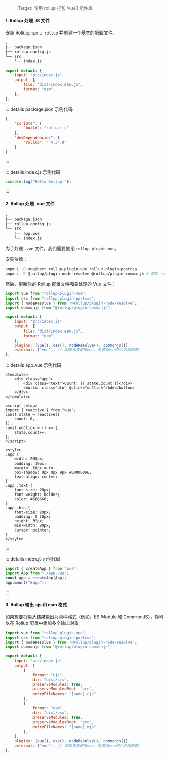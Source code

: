 > Target: 使用 rollup 打包 Vue3 组件库

#### 1. Rollup 处理 JS 文件

安装 Rollup`pnpm i rollup` 并创建一个基本的配置文件。

```md
. 
├── package.json 
├── rollup.config.js 
└── src     
    └── index.js
```

```js
export default {
	input: "src/index.js",
	output: {
		file: "dist/index.esm.js",
		format: "esm",
	},
};
```

::: details package.json 示例代码

```json
{
	"scripts": {
		"build": "rollup -c"
	},
	"devDependencies": {
		"rollup": "^4.34.8"
	}
}
```

:::





::: details index.js 示例代码

```js
console.log("Hello Rollup!");
```

:::

#### 2. Rollup 处理 .vue 文件

```md
. 
├── package.json 
├── rollup.config.js 
└── src 
    |-- app.vue     
    └── index.js
```

为了处理 `.vue` 文件，我们需要使用 `rollup-plugin-vue`。

安装依赖：

```bash
pnpm i -D vue@next rollup-plugin-vue rollup-plugin-postcss
pnpm i -D @rollup/plugin-node-resolve @rollup/plugin-commonjs # 帮助 rollup 解析第三方模块
```

然后，更新你的 Rollup 配置文件和要处理的 Vue 文件：


```js
import vue from "rollup-plugin-vue";
import css from "rollup-plugin-postcss";
import { nodeResolve } from "@rollup/plugin-node-resolve";
import commonjs from "@rollup/plugin-commonjs";

export default {
	input: "src/index.js",
	output: {
		file: "dist/index.esm.js",
		format: "esm",
	},
	plugins: [vue(), css(), nodeResolve(), commonjs()],
	external: ["vue"], // 如果需要使用vue，需要将vue作为外部依赖
};
```

::: details app.vue 示例代码

```vue
<template>
	<div class="app">
		<div class="text">Count: {{ state.count }}</div>
		<button class="btn" @click="onClick">Add</button>
	</div>
</template>

<script setup>
import { reactive } from "vue";
const state = reactive({
	count: 0,
});
const onClick = () => {
	state.count++;
};
</script>

<style>
.app {
	width: 200px;
	padding: 10px;
	margin: 10px auto;
	box-shadow: 0px 0px 9px #00000066;
	text-align: center;
}
.app .text {
	font-size: 28px;
	font-weight: bolder;
	color: #666666;
}
.app .btn {
	font-size: 20px;
	padding: 0 10px;
	height: 32px;
	min-width: 80px;
	cursor: pointer;
}
</style>
```

:::

::: details index.js 示例代码

```js
import { createApp } from "vue";
import App from "./app.vue";
const app = createApp(App);
app.mount("#app");
```

:::

#### 3. Rollup 输出 cjs 和 esm 格式

如果想要将输入结果输出为两种格式（例如，ES Module 和 CommonJS），你可以在 Rollup 配置中添加多个输出对象。

```js
import vue from "rollup-plugin-vue";
import css from "rollup-plugin-postcss";
import { nodeResolve } from "@rollup/plugin-node-resolve";
import commonjs from "@rollup/plugin-commonjs";

export default {
	input: "src/index.js",
	output: [
		{
			format: "cjs",
			dir: "dist/cjs",
			preserveModules: true,
			preserveModulesRoot: "src",
			entryFileNames: "[name].cjs",
		},
		{
			format: "esm",
			dir: "dist/esm",
			preserveModules: true,
			preserveModulesRoot: "src",
			entryFileNames: "[name].mjs",
		},
	],
	plugins: [vue(), css(), nodeResolve(), commonjs()],
	external: ["vue"], // 如果需要使用vue，需要将vue作为外部依赖
};
```


<!--  -->

<!-- #### 4. 转化和压缩 -> 输出结果

你可以使用 `rollup-plugin-esbuild` 插件来压缩和转换你的代码。

然后，在你的 Rollup 配置文件中添加这个插件：

```js
import vue from "rollup-plugin-vue";
import css from "rollup-plugin-postcss";
import { nodeResolve } from "@rollup/plugin-node-resolve";
import commonjs from "@rollup/plugin-commonjs";
import esbuild from "rollup-plugin-esbuild";

export default {
  input: "src/index.js",
  output: [
    {
      format: "cjs",
      dir: "dist/cjs",
      preserveModules: true,
      preserveModulesRoot: "src",
      entryFileNames: "[name].cjs",
    },
    {
      format: "esm",
      dir: "dist/esm",
      preserveModules: true,
      preserveModulesRoot: "src",
      entryFileNames: "[name].mjs",
    },
  ],
  plugins: [
    vue(),
    css(),
    nodeResolve(),
    commonjs(),
    esbuild({
      target: "es2020", // 设置 ECMAScript 目标版本
      minify: true, // 启用代码压缩
    }),
  ],
  external: ["vue"], // 如果需要使用vue，需要将vue作为外部依赖
};
``` -->